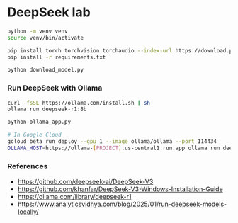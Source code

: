 # DeepSeek lab

```sh
python -m venv venv
source venv/bin/activate

pip install torch torchvision torchaudio --index-url https://download.pytorch.org/whl/cu118
pip install -r requirements.txt

python download_model.py
```


### Run DeepSeek with Ollama
```sh
curl -fsSL https://ollama.com/install.sh | sh
ollama run deepseek-r1:8b

python ollama_app.py

# In Google Cloud
gcloud beta run deploy --gpu 1 --image ollama/ollama --port 114434
OLLAMA_HOST=https://ollama-[PROJECT].us-central1.run.app ollama run deepseek-r1:8b
```

### References
- https://github.com/deepseek-ai/DeepSeek-V3
- https://github.com/khanfar/DeepSeek-V3-Windows-Installation-Guide
- https://ollama.com/library/deepseek-r1
- https://www.analyticsvidhya.com/blog/2025/01/run-deepseek-models-locally/
